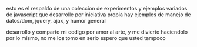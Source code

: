 esto es el respaldo de una coleccion de experimentos y ejemplos variados de javascript que desarrolle por iniciativa propia
hay ejemplos de manejo de datos/dom, jquery, ajax, y humor general

desarrollo y comparto mi codigo por amor al arte, y me divierto haciendolo
por lo mismo, no me los tomo en serio
espero que usted tampoco